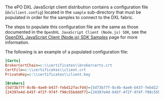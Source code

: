The ePO DXL JavaScript client distribution contains a configuration file
(`dxlclient.config`) located in the ``sample`` sub-directory that must be
populated in order for the samples to connect to the DXL fabric.

The steps to populate this configuration file are the same as those documented
in the `OpenDXL JavaScript Client (Node.js) SDK`, see the
[OpenDXL JavaScript Client (Node.js) SDK Samples](https://opendxl.github.io/opendxl-client-javascript/jsdoc/tutorial-samples.html)
page for more information.

The following is an example of a populated configuration file:

```ini
[Certs]
BrokerCertChain=c:\\certificates\\brokercerts.crt
CertFile=c:\\certificates\\client.crt
PrivateKey=c:\\certificates\\client.key

[Brokers]
{5d73b77f-8c4b-4ae0-b437-febd12facfd4}={5d73b77f-8c4b-4ae0-b437-febd12facfd4};8883;mybroker.mcafee.com;192.168.1.12
{24397e4d-645f-4f2f-974f-f98c55bdddf7}={24397e4d-645f-4f2f-974f-f98c55bdddf7};8883;mybroker2.mcafee.com;192.168.1.13
```

